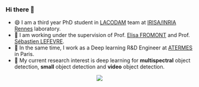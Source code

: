 ### Hi there 👋

- 😄 I am a third year PhD student in <a href="https://team.inria.fr/lacodam/">LACODAM</a> team at <a href="https://www.irisa.fr/en">IRISA/INRIA Rennes</a> laboratory. 
- 👯 I am working under the supervision of Prof. <a href="http://people.irisa.fr/Elisa.Fromont/">Elisa FROMONT</a> and Prof. <a href="http://people.irisa.fr/Sebastien.Lefevre/">Sébastien LEFEVRE</a>. 
- 🔭 In the same time, I work as a Deep learning R&D Engineer at <a href="https://www.atermes.fr/en/index">ATERMES</a> in Paris. 
- 🤔 My current research interest is deep learning for <b>multispectral</b> object detection, <b>small</b> object detection and <b>video</b> object detection.
             

<p align="center"> <img src="https://github-readme-stats.vercel.app/api?username=zhangheng19931123&show_icons=true&include_all_commits=true&count_private=true"/> </p> 
